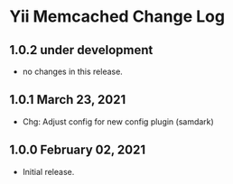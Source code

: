 # Yii Memcached Change Log


## 1.0.2 under development

- no changes in this release.


## 1.0.1 March 23, 2021

- Chg: Adjust config for new config plugin (samdark)

## 1.0.0 February 02, 2021

- Initial release.
